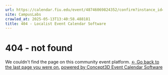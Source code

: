 ```yaml
---
url: https://calendar.fiu.edu/event/48746069824352/confirm?instance_id=48746069826402&return=https%3A%2F%2Fcalendar.fiu.edu%2F
site: CampusLabs
crawled_at: 2025-05-13T13:40:58.488181
title: 404 - Localist Event Calendar Software
---
```


# 404 - not found
We couldn't find the page on this community event platform.
[← Go back to the last page you were on.](javascript:history.back\(\))
[powered by Concept3D Event Calendar Software](https://www.localist.com)
